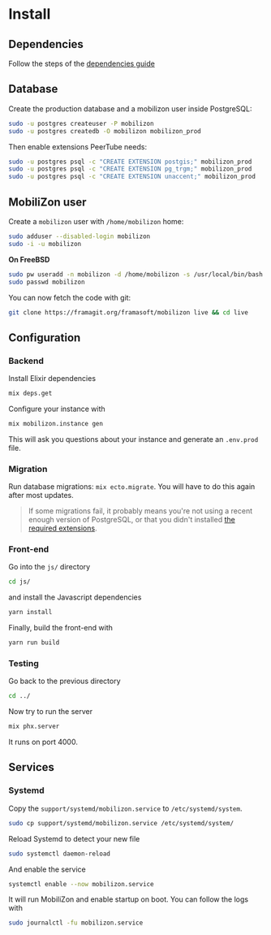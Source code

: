 # Install

## Dependencies

Follow the steps of the [dependencies guide](dependencies.html)

## Database

Create the production database and a mobilizon user inside PostgreSQL:

```bash
sudo -u postgres createuser -P mobilizon
sudo -u postgres createdb -O mobilizon mobilizon_prod
```

Then enable extensions PeerTube needs:

```bash
sudo -u postgres psql -c "CREATE EXTENSION postgis;" mobilizon_prod
sudo -u postgres psql -c "CREATE EXTENSION pg_trgm;" mobilizon_prod
sudo -u postgres psql -c "CREATE EXTENSION unaccent;" mobilizon_prod
```


## MobiliZon user

Create a `mobilizon` user with `/home/mobilizon` home:
```bash
sudo adduser --disabled-login mobilizon
sudo -i -u mobilizon
```

**On FreeBSD**

```bash
sudo pw useradd -n mobilizon -d /home/mobilizon -s /usr/local/bin/bash -m
sudo passwd mobilizon
```

You can now fetch the code with git:
```bash
git clone https://framagit.org/framasoft/mobilizon live && cd live
```

## Configuration

### Backend

Install Elixir dependencies 

```bash
mix deps.get
```

Configure your instance with

```bash
mix mobilizon.instance gen
```

This will ask you questions about your instance and generate an `.env.prod` file.

### Migration
 
Run database migrations: `mix ecto.migrate`. You will have to do this again after most updates.

> If some migrations fail, it probably means you're not using a recent enough version of PostgreSQL,
or that you didn't installed [the required extensions](#database). 
  
### Front-end

Go into the `js/` directory

```bash
cd js/
```
and install the Javascript dependencies
 
```bash
yarn install
```

Finally, build the front-end with 
```bash
yarn run build
```
  
### Testing

Go back to the previous directory
 
```bash
cd ../
```

Now try to run the server 

```bash
mix phx.server
```

It runs on port 4000.


## Services

### Systemd

Copy the `support/systemd/mobilizon.service` to `/etc/systemd/system`. 

```bash
sudo cp support/systemd/mobilizon.service /etc/systemd/system/
```

Reload Systemd to detect your new file

```bash
sudo systemctl daemon-reload
```
And enable the service

```bash
systemctl enable --now mobilizon.service
```

It will run MobiliZon and enable startup on boot. You can follow the logs with 

```bash
sudo journalctl -fu mobilizon.service
```

